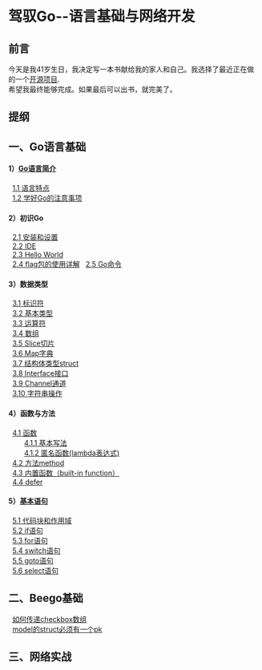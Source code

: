 # 驾驭Go--语言基础与网络开发
## 前言
  今天是我41岁生日，我决定写一本书献给我的家人和自己。我选择了最近正在做的一个[开源项目](https://github.com/sunnygocms/managementCMS).<br />希望我最终能够完成。如果最后可以出书，就完美了。
## 提纲
## 一、Go语言基础 
#### 1）[Go语言简介](https://github.com/sunnygocms/gobook/blob/master/01.md) 
&nbsp;&nbsp;[1.1 语言特点](https://github.com/sunnygocms/gobook/blob/master/go_lang_base/01.1.md)<br />
&nbsp;&nbsp;[1.2 学好Go的注意事项](https://github.com/sunnygocms/gobook/blob/master/go_lang_base/01.2.md)<br />
#### 2）初识Go 
&nbsp;&nbsp;[2.1 安装和设置](https://github.com/sunnygocms/gobook/blob/master/go_lang_base/02.1.md) <br />
&nbsp;&nbsp;[2.2 IDE](https://github.com/sunnygocms/gobook/blob/master/go_lang_base/02.2.md)<br />
&nbsp;&nbsp;[2.3 Hello World](https://github.com/sunnygocms/gobook/blob/master/go_lang_base/02.3.md)<br />
&nbsp;&nbsp;[2.4 flag包的使用详解](https://github.com/sunnygocms/gobook/blob/master/go_lang_base/02.4.md)
&nbsp;&nbsp;[2.5 Go命令](https://github.com/sunnygocms/gobook/blob/master/go_lang_base/02.5.md)
#### 3）数据类型
&nbsp;&nbsp;[3.1 标识符](https://github.com/sunnygocms/gobook/blob/master/go_lang_base/03.1.md) <br />
&nbsp;&nbsp;[3.2 基本类型](https://github.com/sunnygocms/gobook/blob/master/go_lang_base/03.2.md)<br />
&nbsp;&nbsp;[3.3 运算符](https://github.com/sunnygocms/gobook/blob/master/go_lang_base/03.3.md)<br />
&nbsp;&nbsp;[3.4 数组](https://github.com/sunnygocms/gobook/blob/master/go_lang_base/03.4.md)<br />
&nbsp;&nbsp;[3.5 Slice切片](https://github.com/sunnygocms/gobook/blob/master/go_lang_base/03.5.md)<br />
&nbsp;&nbsp;[3.6 Map字典](https://github.com/sunnygocms/gobook/blob/master/go_lang_base/03.6.md)<br />
&nbsp;&nbsp;[3.7 结构体类型struct](https://github.com/sunnygocms/gobook/blob/master/go_lang_base/03.7.md)<br />
&nbsp;&nbsp;[3.8 Interface接口](https://github.com/sunnygocms/gobook/blob/master/go_lang_base/03.8.md)<br />
&nbsp;&nbsp;[3.9 Channel通道](https://github.com/sunnygocms/gobook/blob/master/go_lang_base/03.9.md)<br />
&nbsp;&nbsp;[3.10 字符串操作](https://github.com/sunnygocms/gobook/blob/master/go_lang_base/03.10.md)<br />
#### 4）函数与方法
&nbsp;&nbsp;[4.1 函数](https://github.com/sunnygocms/gobook/blob/master/go_lang_base/04.1.md)<br />
&nbsp;&nbsp;&nbsp;&nbsp;&nbsp;&nbsp;&nbsp;&nbsp;[4.1.1 基本写法](https://github.com/sunnygocms/gobook/blob/master/go_lang_base/04.1.1.md)<br />
&nbsp;&nbsp;&nbsp;&nbsp;&nbsp;&nbsp;&nbsp;&nbsp;[4.1.2 匿名函数(lambda表达式)](https://github.com/sunnygocms/gobook/blob/master/go_lang_base/04.1.2.md)<br />
&nbsp;&nbsp;[4.2 方法method](https://github.com/sunnygocms/gobook/blob/master/go_lang_base/04.2.md)<br />
&nbsp;&nbsp;[4.3 内置函数（built-in function）](https://github.com/sunnygocms/gobook/blob/master/go_lang_base/04.3.md)<br />
&nbsp;&nbsp;[4.4 defer](https://github.com/sunnygocms/gobook/blob/master/go_lang_base/04.4.md)<br />
#### 5）[基本语句](https://github.com/sunnygocms/gobook/blob/master/go_lang_base/05.md) 
&nbsp;&nbsp;[5.1 代码块和作用域](https://github.com/sunnygocms/gobook/blob/master/go_lang_base/05.1.md)<br />
&nbsp;&nbsp;[5.2 if语句](https://github.com/sunnygocms/gobook/blob/master/go_lang_base/05.2.md)<br />
&nbsp;&nbsp;[5.3 for语句](https://github.com/sunnygocms/gobook/blob/master/go_lang_base/05.3.md)<br />
&nbsp;&nbsp;[5.4 switch语句](https://github.com/sunnygocms/gobook/blob/master/go_lang_base/05.4.md)<br />
&nbsp;&nbsp;[5.5 goto语句](https://github.com/sunnygocms/gobook/blob/master/go_lang_base/05.5.md)<br />
&nbsp;&nbsp;[5.6 select语句](https://github.com/sunnygocms/gobook/blob/master/go_lang_base/05.6.md)<br />

		
## 二、Beego基础
&nbsp;&nbsp;[如何传递checkbox数组](https://github.com/sunnygocms/gobook/blob/master/go_lang_base/20.0.1.md)<br />
&nbsp;&nbsp;[model的struct必须有一个pk](https://github.com/sunnygocms/gobook/blob/master/go_lang_base/20.0.2.md)<br />
## 三、网络实战